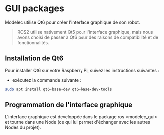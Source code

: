 ﻿# GUI packages

Modelec utilise Qt6 pour créer l'interface graphique de son robot.
> ROS2 utilise nativement Qt5 pour l'interface graphique, mais nous avons choisi de passer à Qt6 pour des raisons de compatibilité et de fonctionnalités.

## Installation de Qt6
Pour installer Qt6 sur votre Raspberry Pi, suivez les instructions suivantes :
- exécutez la commande suivante :
```bash
sudo apt install qt6-base-dev qt6-base-dev-tools
```

## Programmation de l'interface graphique
L'interface graphique est developpée dans le package ros <modelec_gui> et tourne dans une Node (ce qui lui permet d'échanger avec les autres Nodes du projet).